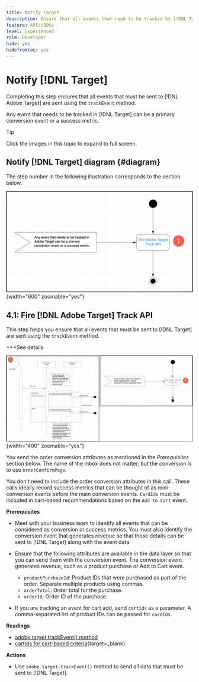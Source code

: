 ```yaml
---
title: Notify Target
description: Ensure that all events that need to be tracked by [!DNL Target] are sent using the trackEvent method.
feature: APIs/SDKs
level: Experienced
role: Developer
hide: yes
hidefromtoc: yes
---
```

# Notify [!DNL Target]

Completing this step ensures that all events that must be sent to [!DNL Adobe Target] are sent using the `trackEvent` method.

Any event that needs to be tracked in [!DNL Target] can be a primary conversion event or a success metric.

>[!TIP]
>
>Click the images in this topic to expand to full screen.

## Notify [!DNL Target] diagram {#diagram}

The step number in the following illustration corresponds to the section below.

![Notify Target diagram](/help/dev/patterns/recs-atjs/assets/diagram-notify-target.png){width="600" zoomable="yes"}

## 4.1: Fire [!DNL Adobe Target] Track API

This step helps you ensure that all events that must be sent to [!DNL Target] are sent using the `trackEvent` method.

+++See details

![Fire Adobe Target Track API diagram](/help/dev/patterns/recs-atjs/assets/fire-adobe-target-track-api-diagram-combined.png){width="400" zoomable="yes"}

You send the order conversion attributes as mentioned in the *Prerequisites* section below. The name of the mbox does not matter, but the conversion is to use `orderConfirmPage`.

You don't need to include the order conversion attributes in this call. These calls ideally record success metrics that can be thought of as mini-conversion events before the main conversion events. `CardIds` must be included in cart-based recommendations based on the `Add to Cart` event.

**Prerequisites**

* Meet with your business team to identify all events that can be considered as conversion or success metrics. You must also identify the conversion event that generates revenue so that those details can be sent to [!DNL Target] along with the event data.
* Ensure that the following attributes are available in the data layer so that you can send them with the conversion event. The conversion event generates revenue, such as a product purchase or Add to Cart event.

  * `productPurchaseId`: Product IDs that were purchased as part of the order. Separate multiple products using commas.
  * `orderTotal`: Order total for the purchase.
  * `orderId`: Order ID of the purchase.

* If you are tracking an event for cart add, send `cartIds` as a parameter. A comma-separated list of product IDs can be passed for `cardIds`.

**Readings**

* [adobe.target.trackEvent() method](/help/dev/implement/client-side/atjs/atjs-functions/adobe-target-trackevent.md)
* [cartIds for cart-based criteria](https://experienceleague.adobe.com/docs/target/using/recommendations/criteria/base-the-recommendation-on-a-recommendation-key.html?lang=en#cart-based){target=_blank}

**Actions**

* Use `adobe.target-trackEvent()` method to send all data that must be sent to [!DNL Target].







